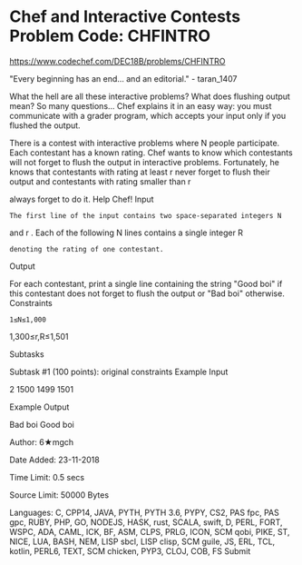 # Chef and Interactive Contests Problem Code: CHFINTRO

<https://www.codechef.com/DEC18B/problems/CHFINTRO>

"Every beginning has an end… and an editorial." - taran_1407

What the hell are all these interactive problems? What does flushing output mean? So many questions… Chef explains it in an easy way: you must communicate with a grader program, which accepts your input only if you flushed the output.

There is a contest with interactive problems where N
people participate. Each contestant has a known rating. Chef wants to know which contestants will not forget to flush the output in interactive problems. Fortunately, he knows that contestants with rating at least r never forget to flush their output and contestants with rating smaller than r

always forget to do it. Help Chef!
Input

    The first line of the input contains two space-separated integers N

and r
.
Each of the following N
lines contains a single integer R

    denoting the rating of one contestant.

Output

For each contestant, print a single line containing the string "Good boi" if this contestant does not forget to flush the output or "Bad boi" otherwise.
Constraints

    1≤N≤1,000

1,300≤r,R≤1,501

Subtasks

Subtask #1 (100 points): original constraints
Example Input

2 1500
1499
1501

Example Output

Bad boi
Good boi

Author: 6★mgch

Date Added: 23-11-2018

Time Limit: 0.5 secs

Source Limit: 50000 Bytes

Languages: C, CPP14, JAVA, PYTH, PYTH 3.6, PYPY, CS2, PAS fpc, PAS gpc, RUBY, PHP, GO, NODEJS, HASK, rust, SCALA, swift, D, PERL, FORT, WSPC, ADA, CAML, ICK, BF, ASM, CLPS, PRLG, ICON, SCM qobi, PIKE, ST, NICE, LUA, BASH, NEM, LISP sbcl, LISP clisp, SCM guile, JS, ERL, TCL, kotlin, PERL6, TEXT, SCM chicken, PYP3, CLOJ, COB, FS
Submit 